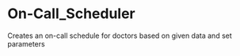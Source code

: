 # On-Call_Scheduler
Creates an on-call schedule for doctors based on given data and set parameters 
